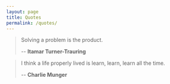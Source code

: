 ```yaml
---
layout: page
title: Quotes
permalink: /quotes/
---
```

> Solving a problem is the product.
>
> -- __Itamar Turner-Trauring__

> I think a life properly lived is learn, learn, learn all the time.
>
> -- __Charlie Munger__
